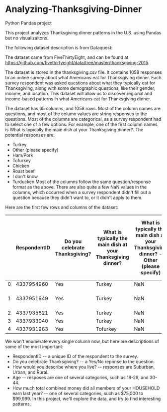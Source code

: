 # Analyzing-Thanksgiving-Dinner
Python Pandas project

This project analyzes Thanksgiving dinner patterns in the U.S. using Pandas but no visualizaitons.  

The following dataset description is from Dataquest:

The dataset came from FiveThirtyEight, and can be found at https://github.com/fivethirtyeight/data/tree/master/thanksgiving-2015.

The dataset is stored in the thanksgiving.csv file. It contains 1058 responses to an online survey about what Americans eat for Thanksgiving dinner. Each survey respondent was asked questions about what they typically eat for Thanksgiving, along with some demographic questions, like their gender, income, and location. This dataset will allow us to discover regional and income-based patterns in what Americans eat for Thanksgiving dinner.

The dataset has 65 columns, and 1058 rows. Most of the column names are questions, and most of the column values are string responses to the questions. Most of the columns are categorical, as a survey respondent had to select one of a few options. For example, one of the first column names is What is typically the main dish at your Thanksgiving dinner?. The potential responses are:

* Turkey
* Other (please specify)
* Ham/Pork
* Tofurkey
* Chicken
* Roast beef
* I don't know
* Turducken
Most of the columns follow the same question/response format as the above. There are also quite a few NaN values in the columns, which occurred when a survey respondent didn't fill out a question because they didn't want to, or it didn't apply to them.

Here are the first few rows and columns of the dataset:

| |RespondentID	|Do you celebrate Thanksgiving?	|What is typically the main dish at your Thanksgiving dinner?	|What is typically the main dish at your Thanksgiving dinner? - Other (please specify)	|How is the main dish typically cooked?	|How is the main dish typically cooked? - Other (please specify)	|What kind of stuffing/dressing do you typically have?	|What kind of stuffing/dressing do you typically have? - Other (please specify)	|What type of cranberry saucedo you typically have?	|What type of cranberry saucedo you typically have? - Other (please specify)|
|---|---|---|--|---|---|---|---|---|---|---|
|0	|4337954960	|Yes	|Turkey	|NaN	|Baked	|NaN	|Bread-based	|NaN	|None	|NaN|
|1	|4337951949	|Yes	|Turkey	|NaN	|Baked	|NaN	|Bread-based	|NaN	|Other (please specify)	|Homemade cranberry gelatin ring|
|2	|4337935621	|Yes	|Turkey	|NaN	|Roasted	|NaN	|Rice-based	|NaN	|Homemade	|NaN|
|3	|4337933040	|Yes	|Turkey	|NaN	|Baked	|NaN	|Bread-based	|NaN	|Homemade	|NaN|
|4	|4337931983	|Yes	|Tofurkey	|NaN	|Baked	|NaN	|Bread-based	|NaN	|Canned	|NaN|


We won't enumerate every single column now, but here are descriptions of some of the most important:

* RespondentID -- a unique ID of the respondent to the survey.
* Do you celebrate Thanksgiving? -- a Yes/No reponse to the question.
* How would you describe where you live? -- responses are Suburban, Urban, and Rural.
* Age -- resposes are one of several categories, such as 18-29, and 30-44.
* How much total combined money did all members of your HOUSEHOLD earn last year? -- one of several categories, such as $75,000 to $99,999.
In this project, we'll explore the data, and try to find interesting patterns.
